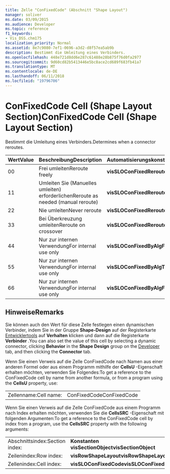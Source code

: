 ```yaml
---
title: Zelle "ConFixedCode" (Abschnitt "Shape Layout")
manager: soliver
ms.date: 03/09/2015
ms.audience: Developer
ms.topic: reference
f1_keywords:
- Vis_DSS.chm175
localization_priority: Normal
ms.assetid: 8e7c9080-7ef1-0696-a3d2-d8f57ea5ab9b
description: Bestimmt die Umleitung eines Verbinders.
ms.openlocfilehash: 448e721d8dd6e287c61488e28b875f76d0fa2977
ms.sourcegitcommit: 9d60cd82b5413446e5bc8ace2cd689f683fb41a7
ms.translationtype: MT
ms.contentlocale: de-DE
ms.lasthandoff: 06/11/2018
ms.locfileid: "19796706"
---
```

# <a name="confixedcode-cell-shape-layout-section"></a><span data-ttu-id="d5a38-103">ConFixedCode Cell (Shape Layout Section)</span><span class="sxs-lookup"><span data-stu-id="d5a38-103">ConFixedCode Cell (Shape Layout Section)</span></span>

<span data-ttu-id="d5a38-104">Bestimmt die Umleitung eines Verbinders.</span><span class="sxs-lookup"><span data-stu-id="d5a38-104">Determines when a connector reroutes.</span></span>
  
|<span data-ttu-id="d5a38-105">**Wert**</span><span class="sxs-lookup"><span data-stu-id="d5a38-105">**Value**</span></span>|<span data-ttu-id="d5a38-106">**Beschreibung**</span><span class="sxs-lookup"><span data-stu-id="d5a38-106">**Description**</span></span>|<span data-ttu-id="d5a38-107">**Automatisierungskonstante**</span><span class="sxs-lookup"><span data-stu-id="d5a38-107">**Automation constant**</span></span>|
|:-----|:-----|:-----|
|<span data-ttu-id="d5a38-108">0</span><span class="sxs-lookup"><span data-stu-id="d5a38-108">0</span></span>  <br/> |<span data-ttu-id="d5a38-109">Frei umleiten</span><span class="sxs-lookup"><span data-stu-id="d5a38-109">Reroute freely</span></span>  <br/> |<span data-ttu-id="d5a38-110">**visSLOConFixedRerouteFreely**</span><span class="sxs-lookup"><span data-stu-id="d5a38-110">**visSLOConFixedRerouteFreely**</span></span> <br/> |
|<span data-ttu-id="d5a38-111">1</span><span class="sxs-lookup"><span data-stu-id="d5a38-111">1</span></span>  <br/> |<span data-ttu-id="d5a38-112">Umleiten Sie (Manuelles umleiten) erforderlichen</span><span class="sxs-lookup"><span data-stu-id="d5a38-112">Reroute as needed (manual reroute)</span></span>  <br/> |<span data-ttu-id="d5a38-113">**visSLOConFixedRerouteAsNeeded**</span><span class="sxs-lookup"><span data-stu-id="d5a38-113">**visSLOConFixedRerouteAsNeeded**</span></span> <br/> |
|<span data-ttu-id="d5a38-114">2</span><span class="sxs-lookup"><span data-stu-id="d5a38-114">2</span></span>  <br/> |<span data-ttu-id="d5a38-115">Nie umleiten</span><span class="sxs-lookup"><span data-stu-id="d5a38-115">Never reroute</span></span>  <br/> |<span data-ttu-id="d5a38-116">**visSLOConFixedRerouteNever**</span><span class="sxs-lookup"><span data-stu-id="d5a38-116">**visSLOConFixedRerouteNever**</span></span> <br/> |
|<span data-ttu-id="d5a38-117">3</span><span class="sxs-lookup"><span data-stu-id="d5a38-117">3</span></span>  <br/> |<span data-ttu-id="d5a38-118">Bei Überkreuzung umleiten</span><span class="sxs-lookup"><span data-stu-id="d5a38-118">Reroute on crossover</span></span>  <br/> |<span data-ttu-id="d5a38-119">**visSLOConFixedRerouteOnCrossover**</span><span class="sxs-lookup"><span data-stu-id="d5a38-119">**visSLOConFixedRerouteOnCrossover**</span></span> <br/> |
|<span data-ttu-id="d5a38-120">4</span><span class="sxs-lookup"><span data-stu-id="d5a38-120">4</span></span>  <br/> |<span data-ttu-id="d5a38-121">Nur zur internen Verwendung</span><span class="sxs-lookup"><span data-stu-id="d5a38-121">For internal use only</span></span>  <br/> |<span data-ttu-id="d5a38-122">**visSLOConFixedByAlgFrom**</span><span class="sxs-lookup"><span data-stu-id="d5a38-122">**visSLOConFixedByAlgFrom**</span></span> <br/> |
|<span data-ttu-id="d5a38-123">5</span><span class="sxs-lookup"><span data-stu-id="d5a38-123">5</span></span>  <br/> |<span data-ttu-id="d5a38-124">Nur zur internen Verwendung</span><span class="sxs-lookup"><span data-stu-id="d5a38-124">For internal use only</span></span>  <br/> |<span data-ttu-id="d5a38-125">**visSLOConFixedByAlgTo**</span><span class="sxs-lookup"><span data-stu-id="d5a38-125">**visSLOConFixedByAlgTo**</span></span> <br/> |
|<span data-ttu-id="d5a38-126">6</span><span class="sxs-lookup"><span data-stu-id="d5a38-126">6</span></span>  <br/> |<span data-ttu-id="d5a38-127">Nur zur internen Verwendung</span><span class="sxs-lookup"><span data-stu-id="d5a38-127">For internal use only</span></span>  <br/> |<span data-ttu-id="d5a38-128">**visSLOConFixedByAlgFromTo**</span><span class="sxs-lookup"><span data-stu-id="d5a38-128">**visSLOConFixedByAlgFromTo**</span></span> <br/> |
   
## <a name="remarks"></a><span data-ttu-id="d5a38-129">Hinweise</span><span class="sxs-lookup"><span data-stu-id="d5a38-129">Remarks</span></span>

<span data-ttu-id="d5a38-130">Sie können auch den Wert für diese Zelle festlegen einen dynamischen Verbinder, indem Sie in der Gruppe **Shape-Design** auf der Registerkarte [Entwicklertools](run-in-developer-mode-display-the-developer-tab.md) auf **Verhalten** klicken und dann auf die Registerkarte **Verbinder** .</span><span class="sxs-lookup"><span data-stu-id="d5a38-130">You can also set the value of this cell by selecting a dynamic connector, clicking **Behavior** in the **Shape Design** group on the [Developer](run-in-developer-mode-display-the-developer-tab.md) tab, and then clicking the **Connector** tab.</span></span> 
  
<span data-ttu-id="d5a38-131">Wenn Sie einen Verweis auf die Zelle ConFixedCode nach Namen aus einer anderen Formel oder aus einem Programm mithilfe der **CellsU** -Eigenschaft erhalten möchten, verwenden Sie Folgendes:</span><span class="sxs-lookup"><span data-stu-id="d5a38-131">To get a reference to the ConFixedCode cell by name from another formula, or from a program using the **CellsU** property, use:</span></span> 
  
|||
|:-----|:-----|
|<span data-ttu-id="d5a38-132">Zellenname:</span><span class="sxs-lookup"><span data-stu-id="d5a38-132">Cell name:</span></span>  <br/> |<span data-ttu-id="d5a38-133">ConFixedCode</span><span class="sxs-lookup"><span data-stu-id="d5a38-133">ConFixedCode</span></span>  <br/> |
   
<span data-ttu-id="d5a38-134">Wenn Sie einen Verweis auf die Zelle ConFixedCode aus einem Programm nach Index erhalten möchten, verwenden Sie die **CellsSRC** -Eigenschaft mit folgenden Argumenten:</span><span class="sxs-lookup"><span data-stu-id="d5a38-134">To get a reference to the ConFixedCode cell by index from a program, use the **CellsSRC** property with the following arguments:</span></span> 
  
|||
|:-----|:-----|
|<span data-ttu-id="d5a38-135">Abschnittsindex:</span><span class="sxs-lookup"><span data-stu-id="d5a38-135">Section index:</span></span>  <br/> |<span data-ttu-id="d5a38-136">**Konstanten visSectionObject**</span><span class="sxs-lookup"><span data-stu-id="d5a38-136">**visSectionObject**</span></span> <br/> |
|<span data-ttu-id="d5a38-137">Zeilenindex:</span><span class="sxs-lookup"><span data-stu-id="d5a38-137">Row index:</span></span>  <br/> |<span data-ttu-id="d5a38-138">**visRowShapeLayout**</span><span class="sxs-lookup"><span data-stu-id="d5a38-138">**visRowShapeLayout**</span></span> <br/> |
|<span data-ttu-id="d5a38-139">Zellenindex:</span><span class="sxs-lookup"><span data-stu-id="d5a38-139">Cell index:</span></span>  <br/> |<span data-ttu-id="d5a38-140">**visSLOConFixedCode**</span><span class="sxs-lookup"><span data-stu-id="d5a38-140">**visSLOConFixedCode**</span></span> <br/> |
   

